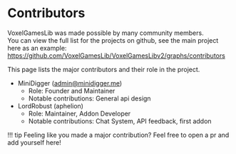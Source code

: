 # Contributors

VoxelGamesLib was made possible by many community members.  
You can view the full list for the projects on github,
see the main project here as an example:
https://github.com/VoxelGamesLib/VoxelGamesLibv2/graphs/contributors

This page lists the major contributors and their role in the project.

* MiniDigger (admin@minidigger.me)  
    * Role: Founder and Maintainer  
    * Notable contributions: General api design  
* LordRobust (aphelion)  
    * Role: Maintainer, Addon Developer  
    * Notable contributions: Chat System, API feedback, first addon  
    
!!! tip
    Feeling like you made a major contribution? 
    Feel free to open a pr and add yourself here!